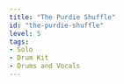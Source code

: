 ```yaml
---
title: "The Purdie Shuffle"
id: "the-purdie-shuffle"
level: 5
tags:
- Solo
- Drum Kit
- Drums and Vocals
---
```

